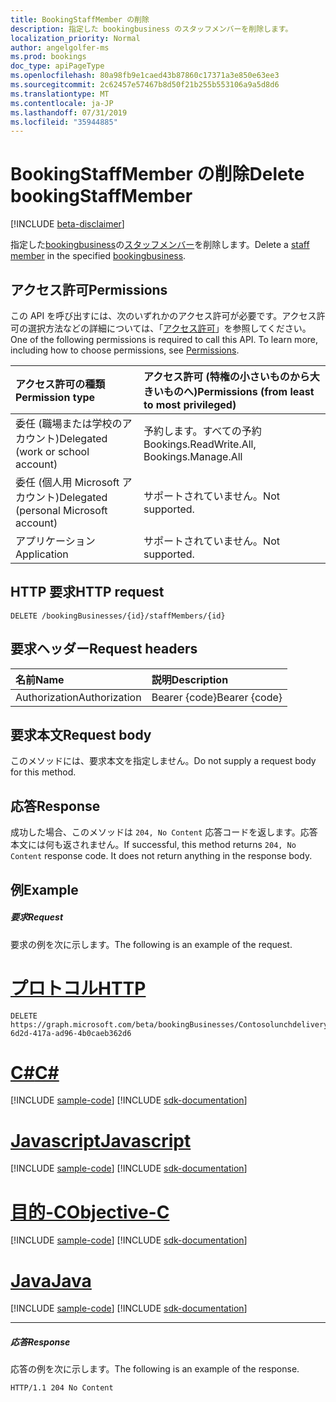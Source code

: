```yaml
---
title: BookingStaffMember の削除
description: 指定した bookingbusiness のスタッフメンバーを削除します。
localization_priority: Normal
author: angelgolfer-ms
ms.prod: bookings
doc_type: apiPageType
ms.openlocfilehash: 80a98fb9e1caed43b87860c17371a3e850e63ee3
ms.sourcegitcommit: 2c62457e57467b8d50f21b255b553106a9a5d8d6
ms.translationtype: MT
ms.contentlocale: ja-JP
ms.lasthandoff: 07/31/2019
ms.locfileid: "35944885"
---
```

# <a name="delete-bookingstaffmember"></a><span data-ttu-id="925ca-103">BookingStaffMember の削除</span><span class="sxs-lookup"><span data-stu-id="925ca-103">Delete bookingStaffMember</span></span>

 [!INCLUDE [beta-disclaimer](../../includes/beta-disclaimer.md)]

<span data-ttu-id="925ca-104">指定した[bookingbusiness](../resources/bookingbusiness.md)の[スタッフメンバー](../resources/bookingstaffmember.md)を削除します。</span><span class="sxs-lookup"><span data-stu-id="925ca-104">Delete a [staff member](../resources/bookingstaffmember.md) in the specified [bookingbusiness](../resources/bookingbusiness.md).</span></span>
## <a name="permissions"></a><span data-ttu-id="925ca-105">アクセス許可</span><span class="sxs-lookup"><span data-stu-id="925ca-105">Permissions</span></span>
<span data-ttu-id="925ca-p101">この API を呼び出すには、次のいずれかのアクセス許可が必要です。アクセス許可の選択方法などの詳細については、「[アクセス許可](/graph/permissions-reference)」を参照してください。</span><span class="sxs-lookup"><span data-stu-id="925ca-p101">One of the following permissions is required to call this API. To learn more, including how to choose permissions, see [Permissions](/graph/permissions-reference).</span></span>

|<span data-ttu-id="925ca-108">アクセス許可の種類</span><span class="sxs-lookup"><span data-stu-id="925ca-108">Permission type</span></span>      | <span data-ttu-id="925ca-109">アクセス許可 (特権の小さいものから大きいものへ)</span><span class="sxs-lookup"><span data-stu-id="925ca-109">Permissions (from least to most privileged)</span></span>              |
|:--------------------|:---------------------------------------------------------|
|<span data-ttu-id="925ca-110">委任 (職場または学校のアカウント)</span><span class="sxs-lookup"><span data-stu-id="925ca-110">Delegated (work or school account)</span></span> |  <span data-ttu-id="925ca-111">予約します。すべての予約</span><span class="sxs-lookup"><span data-stu-id="925ca-111">Bookings.ReadWrite.All, Bookings.Manage.All</span></span>   |
|<span data-ttu-id="925ca-112">委任 (個人用 Microsoft アカウント)</span><span class="sxs-lookup"><span data-stu-id="925ca-112">Delegated (personal Microsoft account)</span></span> | <span data-ttu-id="925ca-113">サポートされていません。</span><span class="sxs-lookup"><span data-stu-id="925ca-113">Not supported.</span></span>   |
|<span data-ttu-id="925ca-114">アプリケーション</span><span class="sxs-lookup"><span data-stu-id="925ca-114">Application</span></span> | <span data-ttu-id="925ca-115">サポートされていません。</span><span class="sxs-lookup"><span data-stu-id="925ca-115">Not supported.</span></span>  |

## <a name="http-request"></a><span data-ttu-id="925ca-116">HTTP 要求</span><span class="sxs-lookup"><span data-stu-id="925ca-116">HTTP request</span></span>
<!-- { "blockType": "ignored" } -->
```http
DELETE /bookingBusinesses/{id}/staffMembers/{id}

```
## <a name="request-headers"></a><span data-ttu-id="925ca-117">要求ヘッダー</span><span class="sxs-lookup"><span data-stu-id="925ca-117">Request headers</span></span>
| <span data-ttu-id="925ca-118">名前</span><span class="sxs-lookup"><span data-stu-id="925ca-118">Name</span></span>       | <span data-ttu-id="925ca-119">説明</span><span class="sxs-lookup"><span data-stu-id="925ca-119">Description</span></span>|
|:---------------|:----------|
| <span data-ttu-id="925ca-120">Authorization</span><span class="sxs-lookup"><span data-stu-id="925ca-120">Authorization</span></span>  | <span data-ttu-id="925ca-121">Bearer {code}</span><span class="sxs-lookup"><span data-stu-id="925ca-121">Bearer {code}</span></span>|

## <a name="request-body"></a><span data-ttu-id="925ca-122">要求本文</span><span class="sxs-lookup"><span data-stu-id="925ca-122">Request body</span></span>
<span data-ttu-id="925ca-123">このメソッドには、要求本文を指定しません。</span><span class="sxs-lookup"><span data-stu-id="925ca-123">Do not supply a request body for this method.</span></span>


## <a name="response"></a><span data-ttu-id="925ca-124">応答</span><span class="sxs-lookup"><span data-stu-id="925ca-124">Response</span></span>
<span data-ttu-id="925ca-p102">成功した場合、このメソッドは `204, No Content` 応答コードを返します。応答本文には何も返されません。</span><span class="sxs-lookup"><span data-stu-id="925ca-p102">If successful, this method returns `204, No Content` response code. It does not return anything in the response body.</span></span>

## <a name="example"></a><span data-ttu-id="925ca-127">例</span><span class="sxs-lookup"><span data-stu-id="925ca-127">Example</span></span>
##### <a name="request"></a><span data-ttu-id="925ca-128">要求</span><span class="sxs-lookup"><span data-stu-id="925ca-128">Request</span></span>
<span data-ttu-id="925ca-129">要求の例を次に示します。</span><span class="sxs-lookup"><span data-stu-id="925ca-129">The following is an example of the request.</span></span>

# <a name="httptabhttp"></a>[<span data-ttu-id="925ca-130">プロトコル</span><span class="sxs-lookup"><span data-stu-id="925ca-130">HTTP</span></span>](#tab/http)
<!-- {
  "blockType": "request",
  "name": "delete_bookingstaffmember"
}-->
```http
DELETE https://graph.microsoft.com/beta/bookingBusinesses/Contosolunchdelivery@M365B489948.onmicrosoft.com/staffmembers/5fae928f-6d2d-417a-ad96-4b0caeb362d6
```
# <a name="ctabcsharp"></a>[<span data-ttu-id="925ca-131">C#</span><span class="sxs-lookup"><span data-stu-id="925ca-131">C#</span></span>](#tab/csharp)
[!INCLUDE [sample-code](../includes/snippets/csharp/delete-bookingstaffmember-csharp-snippets.md)]
[!INCLUDE [sdk-documentation](../includes/snippets/snippets-sdk-documentation-link.md)]

# <a name="javascripttabjavascript"></a>[<span data-ttu-id="925ca-132">Javascript</span><span class="sxs-lookup"><span data-stu-id="925ca-132">Javascript</span></span>](#tab/javascript)
[!INCLUDE [sample-code](../includes/snippets/javascript/delete-bookingstaffmember-javascript-snippets.md)]
[!INCLUDE [sdk-documentation](../includes/snippets/snippets-sdk-documentation-link.md)]

# <a name="objective-ctabobjc"></a>[<span data-ttu-id="925ca-133">目的-C</span><span class="sxs-lookup"><span data-stu-id="925ca-133">Objective-C</span></span>](#tab/objc)
[!INCLUDE [sample-code](../includes/snippets/objc/delete-bookingstaffmember-objc-snippets.md)]
[!INCLUDE [sdk-documentation](../includes/snippets/snippets-sdk-documentation-link.md)]

# <a name="javatabjava"></a>[<span data-ttu-id="925ca-134">Java</span><span class="sxs-lookup"><span data-stu-id="925ca-134">Java</span></span>](#tab/java)
[!INCLUDE [sample-code](../includes/snippets/java/delete-bookingstaffmember-java-snippets.md)]
[!INCLUDE [sdk-documentation](../includes/snippets/snippets-sdk-documentation-link.md)]

---

##### <a name="response"></a><span data-ttu-id="925ca-135">応答</span><span class="sxs-lookup"><span data-stu-id="925ca-135">Response</span></span>
<span data-ttu-id="925ca-136">応答の例を次に示します。</span><span class="sxs-lookup"><span data-stu-id="925ca-136">The following is an example of the response.</span></span>
<!-- {
  "blockType": "response",
  "truncated": true
} -->
```http
HTTP/1.1 204 No Content
```

<!-- uuid: 8fcb5dbc-d5aa-4681-8e31-b001d5168d79
2015-10-25 14:57:30 UTC -->
<!--
{
  "type": "#page.annotation",
  "description": "Delete bookingStaffMember",
  "keywords": "",
  "section": "documentation",
  "tocPath": "",
  "suppressions": [
  ]
}
-->
